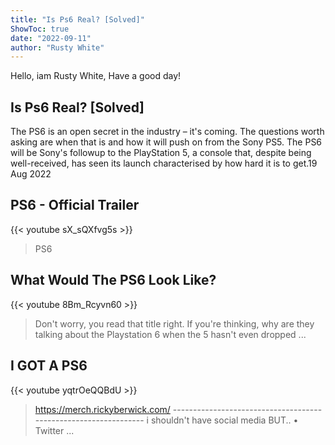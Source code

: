 ```yaml
---
title: "Is Ps6 Real? [Solved]"
ShowToc: true 
date: "2022-09-11"
author: "Rusty White" 
---
```


Hello, iam Rusty White, Have a good day!
## Is Ps6 Real? [Solved]
 The PS6 is an open secret in the industry – it's coming. The questions worth asking are when that is and how it will push on from the Sony PS5. The PS6 will be Sony's followup to the PlayStation 5, a console that, despite being well-received, has seen its launch characterised by how hard it is to get.19 Aug 2022

## PS6 - Official Trailer
{{< youtube sX_sQXfvg5s >}}
>PS6

## What Would The PS6 Look Like?
{{< youtube 8Bm_Rcyvn60 >}}
>Don't worry, you read that title right. If you're thinking, why are they talking about the Playstation 6 when the 5 hasn't even dropped ...

## I GOT A PS6
{{< youtube yqtrOeQQBdU >}}
>https://merch.rickyberwick.com/ ---------------------------------------------------------------- i shouldn't have social media BUT.. • Twitter ...

